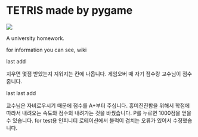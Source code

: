 # TETRIS made by pygame

<img src = https://github.com/hajinhoe/pygame/blob/master/wiki/game.png>

A university homework.

for information you can see, wiki

last add

지우면 몇점 받았는지 지워지는 칸에 나옵니다.
게임오버 때 자기 점수랑 교수님이 점수 줍니다.

last last add

교수님은 자비로우시기 때문에 점수를 A+부터 주십니다.
흥미진진함을 위해서 학점에 따라서 내려오는 속도와 점수의 내려가는 것을 바꿨습니다.
P를 누르면 1000점을 얻을 수 있습니다. for test용
인피니티 로테이션에서 블럭이 겹치는 오류가 있어서 수정했습니다.